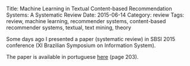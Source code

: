 Title: Machine Learning in Textual Content-based Recommendation Systems: A Systematic Review
Date: 2015-06-14
Category: review
Tags: review, machine learning, recommender systems, content-based recommender systems, textual, text mining, theory

Some days ago I presented a paper (systematic review) in SBSI 2015 conference (XI Brazilian Symposium on Information System).

The paper is available in portuguese [here](http://www.portal.inf.ufg.br/sbsi2015/sites/portal.inf.ufg.br.sbsi2015/files/SBSI2015-Anais-Tracks-pag-001-259.pdf) (page 203).

